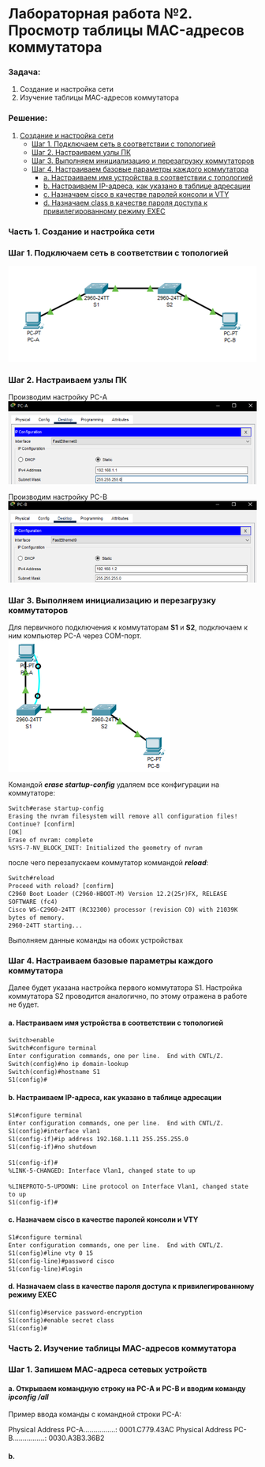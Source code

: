 # Лабораторная работа №2. Просмотр таблицы MAC-адресов коммутатора 
### Задача:
1. Создание и настройка сети
2. Изучение таблицы МАС-адресов коммутатора

### Решение:
1. [Создание и настройка сети](https://github.com/necit137/otus_study/edit/main/lab%2002/README.md#часть-1-создание-и-настройка-сети)
    - [Шаг 1. Подключаем сеть в соответствии с топологией](https://github.com/necit137/otus_study/edit/main/lab%2002/README.md#шаг-1-подключаем-сеть-в-соответствии-с-топологией)
    - [Шаг 2. Настраиваем узлы ПК](https://github.com/necit137/otus_study/edit/main/lab%2002/README.md#шаг-2-настраиваем-узлы-пк)
    - [Шаг 3. Выполняем инициализацию и перезагрузку коммутаторов](https://github.com/necit137/otus_study/edit/main/lab%2002/README.md#шаг-3-выполните-инициализацию-и-перезагрузку-коммутаторов)
    - [Шаг 4. Настраиваем базовые параметры каждого коммутатора](https://github.com/necit137/otus_study/edit/main/lab%2002/README.md#шаг-4-настраиваем-базовые-параметры-каждого-коммутатора)
      - [a. Настраиваем имя устройства в соответствии с топологией](https://github.com/necit137/otus_study/edit/main/lab%2002/README.md#a-настраиваем-имя-устройства-в-соответствии-с-топологией)
      - [b.	Настраиваем IP-адреса, как указано в таблице адресации](https://github.com/necit137/otus_study/edit/main/lab%2002/README.md#bнастраиваем-ip-адреса-как-указано-в-таблице-адресации)
      - [c.	Назначаем cisco в качестве паролей консоли и VTY](https://github.com/necit137/otus_study/edit/main/lab%2002/README.md#cназначаем-cisco-в-качестве-паролей-консоли-и-vty)
      - [d.	Назначаем class в качестве пароля доступа к привилегированному режиму EXEC](https://github.com/necit137/otus_study/edit/main/lab%2002/README.md#dназначаем-class-в-качестве-пароля-доступа-к-привилегированному-режиму-exec)

### Часть 1. Создание и настройка сети
### Шаг 1. Подключаем сеть в соответствии с топологией

![](network.png)

### Шаг 2. Настраиваем узлы ПК
Производим настройку PC-A
![](PC-A_configuration.png)

Производим настройку PC-B
![](PC-B_configuration.png)

### Шаг 3. Выполняем инициализацию и перезагрузку коммутаторов
Для первичного подключения к коммутаторам **S1** и **S2**, подключаем к ним компьютер PC-A через COM-порт. 
![](PC-A_comport.png)

Командой ***erase startup-config*** удаляем все конфигурации на коммутаторе: 
```
Switch#erase startup-config 
Erasing the nvram filesystem will remove all configuration files! Continue? [confirm]
[OK]
Erase of nvram: complete
%SYS-7-NV_BLOCK_INIT: Initialized the geometry of nvram
```
после чего перезапускаем коммутатор коммандой ***reload***:
```
Switch#reload 
Proceed with reload? [confirm]
C2960 Boot Loader (C2960-HBOOT-M) Version 12.2(25r)FX, RELEASE SOFTWARE (fc4)
Cisco WS-C2960-24TT (RC32300) processor (revision C0) with 21039K bytes of memory.
2960-24TT starting...
```
Выполняем данные команды на обоих устройствах

### Шаг 4. Настраиваем базовые параметры каждого коммутатора 
Далее будет указана настройка первого коммутатора S1. Настройка коммутатора S2 проводится аналогично, по этому отражена в работе не будет. 
#### a. Настраиваем имя устройства в соответствии с топологией

```
Switch>enable
Switch#configure terminal 
Enter configuration commands, one per line.  End with CNTL/Z.
Switch(config)#no ip domain-lookup 
Switch(config)#hostname S1
S1(config)#
```
#### b.	Настраиваем IP-адреса, как указано в таблице адресации

```
S1#configure terminal 
Enter configuration commands, one per line.  End with CNTL/Z.
S1(config)#interface vlan1
S1(config-if)#ip address 192.168.1.11 255.255.255.0
S1(config-if)#no shutdown

S1(config-if)#
%LINK-5-CHANGED: Interface Vlan1, changed state to up

%LINEPROTO-5-UPDOWN: Line protocol on Interface Vlan1, changed state to up
S1(config-if)#
```
#### c.	Назначаем cisco в качестве паролей консоли и VTY

```
S1#configure terminal 
Enter configuration commands, one per line.  End with CNTL/Z.
S1(config)#line vty 0 15
S1(config-line)#password cisco
S1(config-line)#login
```
#### d.	Назначаем class в качестве пароля доступа к привилегированному режиму EXEC

```
S1(config)#service password-encryption 
S1(config)#enable secret class
S1(config)#
```
### Часть 2. Изучение таблицы МАС-адресов коммутатора
### Шаг 1. Запишем МАС-адреса сетевых устройств
#### а.	Открываем командную строку на PC-A и PC-B и вводим команду ***ipconfig /all***
Пример ввода команды с командной строки PC-A:

Physical Address PC-A................: 0001.C779.43AC
Physical Address PC-B................: 0030.A3B3.36B2
#### b.

